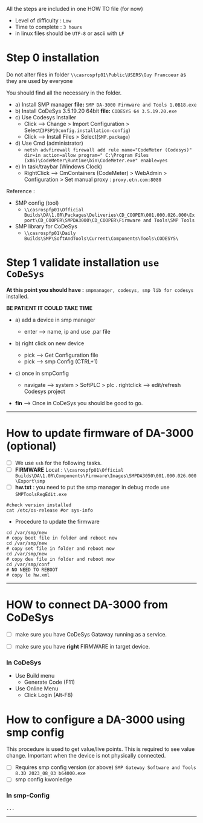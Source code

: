 All the steps are included in one HOW TO file (for now)

- Level of difficulty : `Low`
- Time to complete : `3 hours`
- in linux files should be `UTF-8` or ascii with `LF`

# Step 0 installation

Do not alter files in folder `\\casrospfp01\Public\USERS\Guy Francoeur` as they are used by everyone

You should find all the necessary in the folder.

- a) Install SMP manager **file:** `SMP DA-3000 Firmware and Tools 1.0B18.exe`
- b) Install CoDeSys 3.5.19.20 64bit **file:** `CODESYS 64 3.5.19.20.exe`
- c) Use Codesys Installer
  + Click --> Change > Import Configuration > Select(`3PSP19config.installation-config`)
  + Click --> Install Files > Select(`SMP.package`)
- d) Use Cmd (administrator)
  + `netsh advfirewall firewall add rule name="CodeMeter (Codesys)" dir=in action=allow program=" C:\Program Files (x86)\CodeMeter\Runtime\bin\CodeMeter.exe" enable=yes`
- e) In task/traybar (Windows Clock)
  + RightClick --> CmContainers (CodeMeter) > WebAdmin > Configuration > Set manual proxy : `proxy.etn.com:8080`

Reference :
- SMP config (tool)
  + `\\casrospfp01\Official Builds\DA\1.0R\Packages\Deliveries\CD_COOPER\001.000.026.000\Export\CD_COOPER\SMPDA3000\CD_COOPER\Firmware and Tools\SMP Tools`
- SMP library for CoDeSys
  + `\\casrospfp01\Daily Builds\SMP\SoftAndTools\Current\Components\Tools\CODESYS\`
 
# Step 1 validate installation `use CoDeSys`

**At this point you should have :** `smpmanager, codesys, smp lib for codesys` installed.

**BE PATIENT IT COULD TAKE TIME**

- a) add a device in smp manager
  + enter --> name, ip and use .par file

- b) right click on new device
   + pick --> Get Configuration file
   + pick --> smp Config (CTRL+1)

- c) once in smpConfig
  + navigate --> system > SoftPLC  > plc . rightclick --> edit/refresh Codesys project

- **fin** --> Once in CoDeSys you should be good to go.

---


# How to update firmware of DA-3000 (optional)

- [ ] We use `ssh` for the following tasks.
- [ ] **FIRMWARE** Locat : `\\casrospfp01\Official Builds\DA\1.0R\Components\Firmware\Images\SMPDA3050\001.000.026.000\Export\smp`
- [ ] **hw.txt** : you need to put the smp manager in debug mode use `SMPToolsRegEdit.exe`

```
#check version installed
cat /etc/os-release #or sys-info
```

- Procedure to update the firmware
```
cd /var/smp/new 
# copy boot file in folder and reboot now
cd /var/smp/new
# copy set file in folder and reboot now
cd /var/smp/new
# copy dev file in folder and reboot now
cd /var/smp/conf
# NO NEED TO REBOOT
# copy le hw.xml
```

---

# HOW to connect DA-3000 from CoDeSys

- [ ] make sure you have CoDeSys Gataway running as a service.
- [ ] make sure you have __right__ FIRMWARE in target device.


### In CoDeSys 
- Use Build menu
  + Generate Code (F11)
- Use Online Menu
  + Click Login (Alt-F8)
 
# How to configure a DA-3000 using smp config

This procedure is used to get value/live points.  This is required to see value change.  Important when the device is not physically connected.

- [ ] Requires smp config version (or above) `SMP Gateway Software and Tools 8.3D 2023_08_03 b64000.exe`
- [ ] smp config kwonledge

### In smp-Config
```
...
```
---
